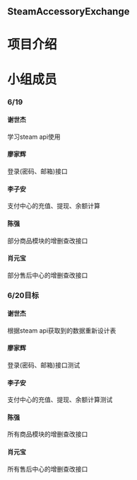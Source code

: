 ## SteamAccessoryExchange
# 项目介绍
# 小组成员
### 6/19
#### 谢世杰
学习steam api使用
#### 廖家辉
登录(密码、邮箱)接口
#### 李子安
支付中心的充值、提现、余额计算
#### 陈强
部分商品模块的增删查改接口
#### 肖元宝
部分售后中心的增删查改接口
### 6/20目标
#### 谢世杰
根据steam api获取到的数据重新设计表
#### 廖家辉
登录(密码、邮箱)接口测试
#### 李子安
支付中心的充值、提现、余额计算测试
#### 陈强
所有商品模块的增删查改接口
#### 肖元宝
所有售后中心的增删查改接口

